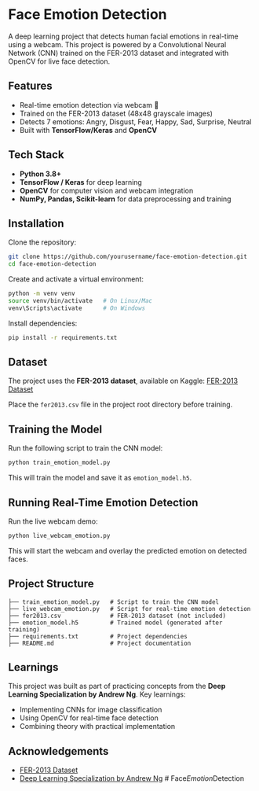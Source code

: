 # Face Emotion Detection

A deep learning project that detects human facial emotions in real-time using a webcam. This project is powered by a Convolutional Neural Network (CNN) trained on the FER-2013 dataset and integrated with OpenCV for live face detection.

## Features
- Real-time emotion detection via webcam 🎥
- Trained on the FER-2013 dataset (48x48 grayscale images)
- Detects 7 emotions: Angry, Disgust, Fear, Happy, Sad, Surprise, Neutral
- Built with **TensorFlow/Keras** and **OpenCV**

## Tech Stack
- **Python 3.8+**
- **TensorFlow / Keras** for deep learning
- **OpenCV** for computer vision and webcam integration
- **NumPy, Pandas, Scikit-learn** for data preprocessing and training

## Installation
Clone the repository:
```bash
git clone https://github.com/yourusername/face-emotion-detection.git
cd face-emotion-detection
```

Create and activate a virtual environment:
```bash
python -m venv venv
source venv/bin/activate   # On Linux/Mac
venv\Scripts\activate      # On Windows
```

Install dependencies:
```bash
pip install -r requirements.txt
```

## Dataset
The project uses the **FER-2013 dataset**, available on Kaggle: [FER-2013 Dataset](https://www.kaggle.com/datasets/msambare/fer2013)

Place the `fer2013.csv` file in the project root directory before training.

## Training the Model
Run the following script to train the CNN model:
```bash
python train_emotion_model.py
```
This will train the model and save it as `emotion_model.h5`.

## Running Real-Time Emotion Detection
Run the live webcam demo:
```bash
python live_webcam_emotion.py
```
This will start the webcam and overlay the predicted emotion on detected faces.

## Project Structure
```
├── train_emotion_model.py   # Script to train the CNN model
├── live_webcam_emotion.py   # Script for real-time emotion detection
├── fer2013.csv              # FER-2013 dataset (not included)
├── emotion_model.h5         # Trained model (generated after training)
├── requirements.txt         # Project dependencies
├── README.md                # Project documentation
```

## Learnings
This project was built as part of practicing concepts from the **Deep Learning Specialization by Andrew Ng**. Key learnings:
- Implementing CNNs for image classification
- Using OpenCV for real-time face detection
- Combining theory with practical implementation

## Acknowledgements
- [FER-2013 Dataset](https://www.kaggle.com/datasets/msambare/fer2013)
- [Deep Learning Specialization by Andrew Ng](https://www.coursera.org/specializations/deep-learning)
#   F a c e _ E m o t i o n _ D e t e c t i o n  
 